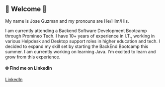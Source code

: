 ## :bear: Welcome :bear:

My name is Jose Guzman and my pronouns are He/Him/His.   

I am currently attending a Backend Software Development Bootcamp through Promineo Tech. I have 10+ years of experience in I.T., working in various Helpdesk and Desktop support roles in higher education and tech. I decided to expand my skill set by starting the BackEnd Bootcamp this summer. I am currently working on learning Java. I'm excited to learn and grow from this experience.

#### :globe_with_meridians: Find me on LinkedIn 
<a href="https://www.linkedin.com/in/jose-guzman-jr/"> LinkedIn </a>

<!--
**jg764609/jg764609** is a ✨ _special_ ✨ repository because its `README.md` (this file) appears on your GitHub profile.

Here are some ideas to get you started:

- 🔭 I’m currently working on ...
- 🌱 I’m currently learning ...
- 👯 I’m looking to collaborate on ...
- 🤔 I’m looking for help with ...
- 💬 Ask me about ...
- 📫 How to reach me: ...
- 😄 Pronouns: ...
- ⚡ Fun fact: ...
-->
